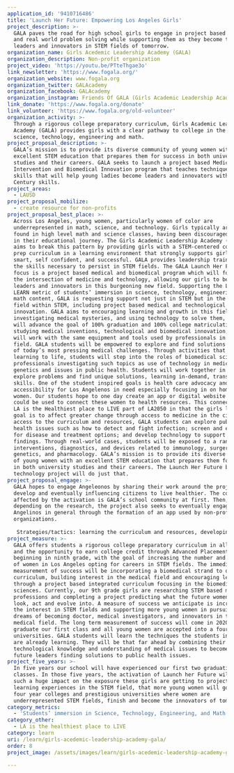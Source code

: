```yaml
---
application_id: '9410716486'
title: 'Launch Her Future: Empowering Los Angeles Girls'
project_description: >-
  GALA paves the road for high school girls to engage in project based learning
  and real world problem solving while supporting them as they become the
  leaders and innovators in STEM fields of tomorrow.
organization_name: Girls Acedemic Leadership Academy (GALA)
organization_description: Non-profit organization
project_video: 'https://youtu.be/PTteThgae3o'
link_newsletter: 'https://www.fogala.org/'
organization_website: www.fogala.org
organization_twitter: GALAcademy
organization_facebook: GALAcademy
organization_instagram: Friends Of GALA (Girls Academic Leadership Academy)
link_donate: 'https://www.fogala.org/donate'
link_volunteer: 'https://www.fogala.org/old-volunteer'
organization_activity: >-
  Through a rigorous college preparatory curriculum, Girls Academic Leadership
  Academy (GALA) provides girls with a clear pathway to college in the fields of
  science, technology, engineering and math.
project_proposal_description: >-
  GALA’s mission is to provide its diverse community of young women with an
  excellent STEM education that prepares them for success in both university
  studies and their careers. GALA seeks to launch a project based Medical
  Intervention and Biomedical Innovation program that teaches techniques and
  skills that will help young ladies become leaders and innovators with 21st
  Century skills.
project_areas:
  - LAUSD
project_proposal_mobilize:
  - create resource for non-profits
project_proposal_best_place: >-
  Across Los Angeles, young women, particularly women of color are
  underrepresented in math, science, and technology. Girls typically are not
  found in high level math and science classes, having been discouraged early on
  in their educational journey. The Girls Academic Leadership Academy (GALA)
  aims to break this pattern by providing girls with a STEM-centered college
  prep curriculum in a learning environment that strongly supports girls to be
  smart, self confident, and successful. GALA provides leadership training and
  the skills necessary to persist in STEM fields. The GALA Launch Her Future
  focus is a project based medical and biomedical program which will focus on
  the intersection of medicine and technology, allowing our girls to become true
  leaders and innovators in this burgeoning new field. Supporting the LA2050
  LEARN metric of students’ immersion in science, technology, engineering, and
  math content, GALA is requesting support not just in STEM but in the newest
  field within STEM, including project based medical and technological
  innovation. GALA aims to encouraging learning and growth in this field by
  investigating medical mysteries, and using technology to solve them, which
  will advance the goal of 100% graduation and 100% college matriculation. In
  studying medical inventions, technological and biomedical innovation, students
  will work with the same equipment and tools used by professionals in the
  field. GALA students will be empowered to explore and find solutions to some
  of today’s most pressing medical challenges. Through activities that connect
  learning to life, students will step into the roles of biomedical science
  professionals investigating such topics as use of technology in medicine,
  genetics and issues in public health. Students will work together in teams to
  explore problems and find unique solutions, learning in-demand, transferable
  skills. One of the student inspired goals is health care advocacy and
  accessibility for Los Angelenos in need especially focusing in on homeless
  women. Our students hope to one day create an app or digital website that
  could be used to connect these women to health resources. This connects to the
  LA is the Healthiest place to LIVE part of LA2050 in that the girls long term
  goal is to affect greater change through access to medicine in the city. With
  access to the curriculum and resources, GALA students can explore public
  health issues such as how to detect and fight infection; screen and evaluate
  for disease and treatment options; and develop technology to support their
  findings. Through real-world cases, students will be exposed to a range of
  interventions, diagnostics, and devices related to immunology, surgery,
  genetics, and pharmacology. GALA’s mission is to provide its diverse community
  of young women with an excellent STEM education that prepares them for success
  in both university studies and their careers. The Launch Her Future biomedical
  technology project will do just that.
project_proposal_engage: >-
  GALA hopes to engage Angeleonos by sharing their work around the projects they
  develop and eventually influencing citizens to live healthier. The communities
  affected by the activation is GALA’s school community at first. Then,
  depending on the research, the project also seeks to eventually engage Los
  Angelinos in general through the formation of an app used by non-profit
  organizations. 
   
   Strategies/tactics: learning the curriculum and resources, developing a grade level integrated curriculum project for 11th and 8th grade, technology integration, research, partnership with UCLA and USC medical schools, incorporation of 21st Century skills, as well as incorporation of Next Generation Science Standards.
project_measure: >-
  GALA offers students a rigorous college preparatory curriculum in all grades,
  and the opportunity to earn college credit through Advanced Placement Testing
  beginning in ninth grade, with the goal of increasing the number and diversity
  of women in Los Angeles opting for careers in STEM fields. The immediate
  measurement of success will be incorporating a biomedical strand to our STEM
  curriculum, building interest in the medical field and encouraging leadership
  through a project based integrated curriculum focusing in the biomedical
  sciences. Currently, our 9th grade girls are researching STEM based medical
  professions and completing a project predicting what the future women will
  look, act and evolve into. A measure of success we anticipate is increasing
  the interest in STEM fields and supporting more young women in pursuing their
  dreams of becoming doctor, medical investigators, and innovators in the
  medical field. The long term measurement of success will come in 2020, when we
  graduate our first class and all young women are accepted into a four-year
  universities. GALA students will learn the techniques the students in college
  are already learning. They will be that far ahead by combining their
  technological knowledge and understanding of medical issues to become the
  future leaders finding solutions to public health issues.
project_five_years: >-
  In five years our school will have experienced our first two graduating
  classes. In those five years, the activation of Launch her Future will have
  such a huge impact on the exposure these girls are getting to project based
  learning experiences in the STEM field, that more young women will go into
  four year colleges and prestigious universities where women are
  underrepresented STEM fields, finish and become the innovators of tomorrow.
category_metrics:
  - 'Students’ immersion in Science, Technology, Engineering, and Math content'
category_other:
  - LA is the healthiest place to LIVE
category: learn
uri: /learn/girls-acedemic-leadership-academy-gala/
order: 8
project_image: /assets/images/learn/girls-acedemic-leadership-academy-gala.jpg

---
```

